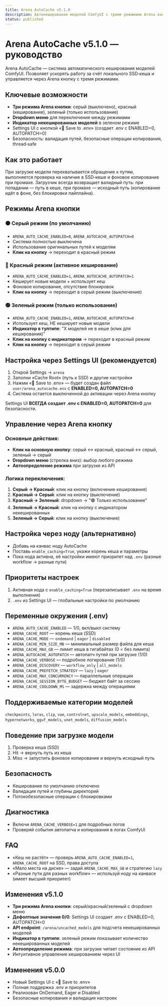 ```yaml
---
title: Arena AutoCache v5.1.0
description: Автокеширование моделей ComfyUI с тремя режимами Arena кнопки
status: published
---
```


# Arena AutoCache v5.1.0 — руководство

Arena AutoCache — система автоматического кеширования моделей ComfyUI. Позволяет ускорять работу за счёт локального SSD‑кеша и управляется через Arena кнопку с тремя режимами.

## Ключевые возможности
- **Три режима Arena кнопки**: серый (выключено), красный (кеширование), зеленый (только использование)
- **Dropdown меню** для переключения между режимами
- **Индикатор некешированных моделей** в зеленом режиме
- Settings UI с кнопкой «💾 Save to .env» (создает .env с ENABLED=0, AUTOPATCH=0)
- Безопасность: валидация путей, безопасные операции копирования, thread‑safe

## Как это работает
При загрузке модели перехватывается обращение к путям, выполняется проверка на наличие в SSD‑кеше и фоновое копирование при промахе. Загрузчик всегда возвращает валидный путь: при попадании — путь в кеше, при промахе — исходный путь (копирование идёт в фоне, без блокировки пайплайна).

## Режимы Arena кнопки

### ⚫ Серый режим (по умолчанию)
- `ARENA_AUTO_CACHE_ENABLED=0`, `ARENA_AUTOCACHE_AUTOPATCH=0`
- Система полностью выключена
- Использование оригинальных путей к моделям
- **Клик на кнопку** → переходит в красный режим

### 🔴 Красный режим (активное кеширование)
- `ARENA_AUTO_CACHE_ENABLED=1`, `ARENA_AUTOCACHE_AUTOPATCH=1`
- Кеширует новые модели + использует кеш
- Фоновое копирование, отсутствие блокировок
- **Клик на кнопку** → переходит в серый режим (выключение)

### 🟢 Зеленый режим (только использование)
- `ARENA_AUTO_CACHE_ENABLED=1`, `ARENA_AUTOCACHE_AUTOPATCH=0`
- Использует кеш, НЕ кеширует новые модели
- **Индикатор в тултипе**: "X моделей не в кеше (клик для кеширования)"
- **Клик на кнопку с индикатором** → переходит в красный режим
- **Клик на кнопку** → переходит в серый режим

## Настройка через Settings UI (рекомендуется)
1. Открой Settings → `arena`
2. Заполни «Cache Root» (путь к SSD) и другие настройки
3. Нажми «💾 Save to .env» — будет создан файл `user/arena_autocache.env` с **ENABLED=0, AUTOPATCH=0**
4. Система остается выключенной до активации через Arena кнопку

Settings UI **ВСЕГДА создает .env с ENABLED=0, AUTOPATCH=0** для безопасности.

## Управление через Arena кнопку

### Основные действия:
- **Клик на основную кнопку**: серый ↔ красный, красный ↔ серый, зеленый → серый
- **Dropdown меню** (стрелка вниз): выбор любого режима
- **Автоопределение режима** при загрузке из API

### Логика переключения:
1. **Серый → Красный**: клик на кнопку (включение кеширования)
2. **Красный → Серый**: клик на кнопку (выключение)
3. **Красный → Зеленый**: dropdown → "🟢 Только использование"
4. **Зеленый → Красный**: клик на кнопку с индикатором некешированных
5. **Зеленый → Серый**: клик на кнопку (выключение)

## Настройка через ноду (альтернативно)
- Добавь на канвас ноду AutoCache
- Поставь `enable_caching=True`, укажи корень кеша и параметры
- Пока нода активна, её настройки имеют приоритет над `.env` (разные workflow → разные пути)

## Приоритеты настроек
1. Активная нода с `enable_caching=True` (перезаписывает `.env` на время выполнения)
2. `.env` из Settings UI — глобальные настройки по умолчанию

## Переменные окружения (.env)
- `ARENA_AUTO_CACHE_ENABLED` — 1/0, вкл/выкл систему
- `ARENA_CACHE_ROOT` — корень кеша (SSD)
- `ARENA_CACHE_MODE` — `ondemand` | `eager` | `disabled`
- `ARENA_CACHE_MIN_SIZE_MB` — минимальный размер файла для кеша
- `ARENA_CACHE_MAX_GB` — лимит кеша в гигабайтах (0 = без лимита)
- `ARENA_AUTOCACHE_AUTOPATCH` — автопатч путей при загрузке (1/0)
- `ARENA_CACHE_VERBOSE` — подробное логирование (1/0)
- `ARENA_CACHE_DISCOVERY` — `workflow_only` | `all_models`
- `ARENA_CACHE_PREFETCH_STRATEGY` — `lazy` | `eager`
- `ARENA_CACHE_MAX_CONCURRENCY` — параллельные операции
- `ARENA_CACHE_SESSION_BYTE_BUDGET` — бюджет байт за сессию
- `ARENA_CACHE_COOLDOWN_MS` — задержка между операциями

## Поддерживаемые категории моделей
`checkpoints`, `loras`, `clip`, `vae`, `controlnet`, `upscale_models`, `embeddings`, `hypernetworks`, `gguf_models`, `unet_models`, `diffusion_models`

## Поведение при загрузке модели
1. Проверка кеша (SSD)
2. Hit → вернуть путь из кеша
3. Miss → запустить фоновое копирование и вернуть исходный путь

## Безопасность
- Кеширование по умолчанию отключено
- Валидация путей и глубины директорий
- Потокобезопасные операции с блокировками

## Диагностика
- Включи `ARENA_CACHE_VERBOSE=1` для подробных логов
- Проверяй события автопатча и копирования в логах ComfyUI

## FAQ
- «Кеш не растёт» — проверь `ARENA_AUTO_CACHE_ENABLED=1`, `ARENA_CACHE_ROOT` на SSD, права доступа
- «Мало места на диске» — задай `ARENA_CACHE_MAX_GB` и стратегию `lazy`
- «Разные пути для разных workflow» — используй ноду на канвасе (имеет высший приоритет)

## Изменения v5.1.0
- **Три режима Arena кнопки**: серый/красный/зеленый с dropdown меню
- **Дефолтные значения 0/0**: Settings UI создает .env с ENABLED=0, AUTOPATCH=0
- **API endpoint**: `/arena/uncached_models` для подсчета некешированных моделей
- **Индикатор в тултипе**: зеленый режим показывает количество некешированных моделей
- **Автоопределение режима**: при загрузке читает состояние из API
- Интуитивное управление кешированием через UI

## Изменения v5.0.0
- Новый Settings UI с «💾 Save to .env»
- Полная поддержка .env и приоритетов
- Реализован OnDemand, Eager и Disabled
- Безопасные копирования и валидация настроек